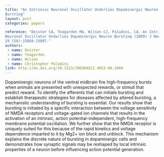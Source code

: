 ```yaml
---
title: "An Intrinsic Neuronal Oscillator Underlies Dopaminergic Neuron
Bursting"
layout: post
categories: papers

reference: "Deister CA, Teagarden MA, Wilson CJ, Paladini, CA. An Intrinsic
Neuronal Oscillator Underlies Dopaminergic Neuron Bursting (2009) J Neurosci,
29 (50):15888-15897."
authors: 
 - name: Deister
 - name: Teagarden
 - name: Wilson
 - name: Christopher Paladini
link: http://dx.doi.org/10.1523/JNEUROSCI.4053-09.2009
---
```


Dopaminergic neurons of the ventral midbrain fire high-frequency bursts when
animals are presented with unexpected rewards, or stimuli that predict reward.
To identify the afferents that can initiate bursting and establish therapeutic
strategies for diseases affected by altered bursting, a mechanistic
understanding of bursting is essential. Our results show that bursting is
initiated by a specific interaction between the voltage sensitivity of NMDA
receptors and voltage-gated ion channels that results in the activation of an
intrinsic, action potential-independent, high-frequency membrane potential
oscillation. We further show that the NMDA receptor is uniquely suited for this
because of the rapid kinetics and voltage dependence imparted to it by Mg2+ ion
block and unblock. This mechanism explains the discrete nature of bursting in
dopaminergic cells and demonstrates how synaptic signals may be reshaped by
local intrinsic properties of a neuron before influencing action potential
generation.
